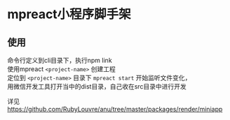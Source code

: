 # mpreact小程序脚手架

## 使用

命令行定义到cli目录下，执行npm link <br />
使用mpreact `<project-name>` 创建工程<br />
定位到  `<project-name>` 目录下 `mpreact start` 开始监听文件变化，<br />
用微信开发工具打开当中的dist目录，自己收在src目录中进行开发<br />

详见 https://github.com/RubyLouvre/anu/tree/master/packages/render/miniapp
